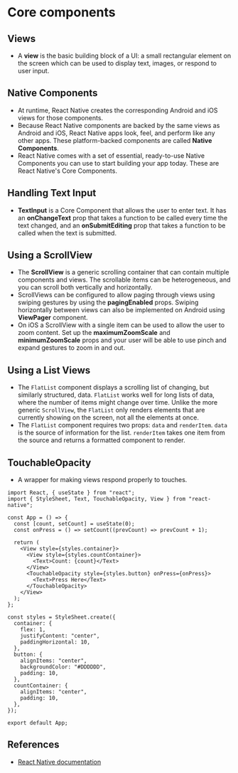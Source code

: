 # Core components

## Views

- A **view** is the basic building block of a UI: a small rectangular element on the screen which can be used to display text, images, or respond to user input.

## Native Components

- At runtime, React Native creates the corresponding Android and iOS views for those components.
- Because React Native components are backed by the same views as Android and iOS, React Native apps look, feel, and perform like any other apps. These platform-backed components are called **Native Components**.
- React Native comes with a set of essential, ready-to-use Native Components you can use to start building your app today. These are React Native's Core Components.

## Handling Text Input

- **TextInput** is a Core Component that allows the user to enter text. It has an **onChangeText** prop that takes a function to be called every time the text changed, and an **onSubmitEditing** prop that takes a function to be called when the text is submitted.

## Using a ScrollView

- The **ScrollView** is a generic scrolling container that can contain multiple components and views. The scrollable items can be heterogeneous, and you can scroll both vertically and horizontally.
- ScrollViews can be configured to allow paging through views using swiping gestures by using the **pagingEnabled** props. Swiping horizontally between views can also be implemented on Android using **ViewPager** component.
- On iOS a ScrollView with a single item can be used to allow the user to zoom content. Set up the **maximumZoomScale** and **minimumZoomScale** props and your user will be able to use pinch and expand gestures to zoom in and out.

## Using a List Views

- The `FlatList` component displays a scrolling list of changing, but similarly structured, data. `FlatList` works well for long lists of data, where the number of items might change over time. Unlike the more generic `ScrollView`, the `FlatList` only renders elements that are currently showing on the screen, not all the elements at once.
- The `FlatList` component requires two props: `data` and `renderItem`. `data` is the source of information for the list. `renderItem` takes one item from the source and returns a formatted component to render.

## TouchableOpacity

- A wrapper for making views respond properly to touches.

```tsx
import React, { useState } from "react";
import { StyleSheet, Text, TouchableOpacity, View } from "react-native";

const App = () => {
  const [count, setCount] = useState(0);
  const onPress = () => setCount((prevCount) => prevCount + 1);

  return (
    <View style={styles.container}>
      <View style={styles.countContainer}>
        <Text>Count: {count}</Text>
      </View>
      <TouchableOpacity style={styles.button} onPress={onPress}>
        <Text>Press Here</Text>
      </TouchableOpacity>
    </View>
  );
};

const styles = StyleSheet.create({
  container: {
    flex: 1,
    justifyContent: "center",
    paddingHorizontal: 10,
  },
  button: {
    alignItems: "center",
    backgroundColor: "#DDDDDD",
    padding: 10,
  },
  countContainer: {
    alignItems: "center",
    padding: 10,
  },
});

export default App;
```

## References

- [React Native documentation](https://reactnative.dev/docs)
